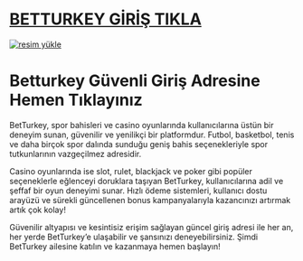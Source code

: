 # <a href="https://l24.im/0u2PLh8">BETTURKEY GİRİŞ TIKLA</a>

<a href="https://l24.im/0u2PLh8"><img src="https://creatorspace.imgix.net/users/cm3hg86sr03n7o201pb19npgl/y8cqMENuyZ2L4Muu-betturkey2.png" alt="resim yükle" border="0" /></a>

# Betturkey Güvenli Giriş Adresine Hemen Tıklayınız
BetTurkey, spor bahisleri ve casino oyunlarında kullanıcılarına üstün bir deneyim sunan, güvenilir ve yenilikçi bir platformdur. Futbol, basketbol, tenis ve daha birçok spor dalında sunduğu geniş bahis seçenekleriyle spor tutkunlarının vazgeçilmez adresidir.

Casino oyunlarında ise slot, rulet, blackjack ve poker gibi popüler seçeneklerle eğlenceyi doruklara taşıyan BetTurkey, kullanıcılarına adil ve şeffaf bir oyun deneyimi sunar. Hızlı ödeme sistemleri, kullanıcı dostu arayüzü ve sürekli güncellenen bonus kampanyalarıyla kazancınızı artırmak artık çok kolay!

Güvenilir altyapısı ve kesintisiz erişim sağlayan güncel giriş adresi ile her an, her yerde BetTurkey’e ulaşabilir ve şansınızı deneyebilirsiniz. Şimdi BetTurkey ailesine katılın ve kazanmaya hemen başlayın!
